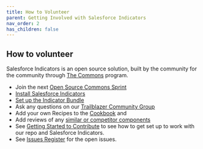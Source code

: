 ```yaml
---
title: How to Volunteer
parent: Getting Involved with Salesforce Indicators
nav_order: 2
has_children: false
---
```


## How to volunteer

Salesforce Indicators is an open source solution, built by the community for the community through [The Commons](https://www.salesforce.org/resources/commons/) program. 

* Join the next [Open Source Commons Sprint](https://www.salesforce.org/resources/commons/)
* [Install Salesforce Indicators](../install-salesforce-indicators/index.md)
* [Set up the Indicator Bundle](../../docs/setup-salesforce-indicators/indicator-bundle.md)
* Ask any questions on our [Trailblazer Community Group](https://trailhead.salesforce.com/trailblazer-community/groups/0F94S000000HEDASA4?tab=discussion)
* Add your own Recipes to the [Cookbook](../../recipes/cookbook) and
* Add reviews of any [similar or competitor components](../../components/other-solutions)
* See [Getting Started to Contribute](../getting-started-to-contribute) to see how to get set up to work with our repo and Salesforce Indicators.
* See [Issues Register](https://github.com/SFDO-Community-Sprints/Salesforce-Indicators/issues) for the open issues.